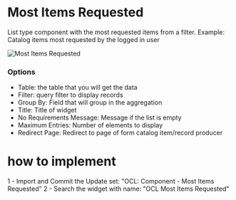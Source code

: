 # Most Items Requested

List type component with the most requested items from a filter.
Example: Catalog items most requested by the logged in user



![Most Items Requested](https://github.com/Organize-Cloud-Labs/Service-Portal/blob/main/Components/Most_Items_Requested/img/most_items_requested.png)

### Options

- Table: the table that you will get the data
- Filter:  query filter to display records
- Group By: Field that will group in the aggregation
- Title: Title of widget
- No Requirements Message: Message if the list is empty
- Maximum Entries: Number of elements to display
- Redirect Page: Redirect to page of form catalog item/record producer

# how to implement

1 - Import and Commit the Update set: "OCL: Component - Most Items Requested"
2 - Search the widget with name: "OCL Most Items Requested"


